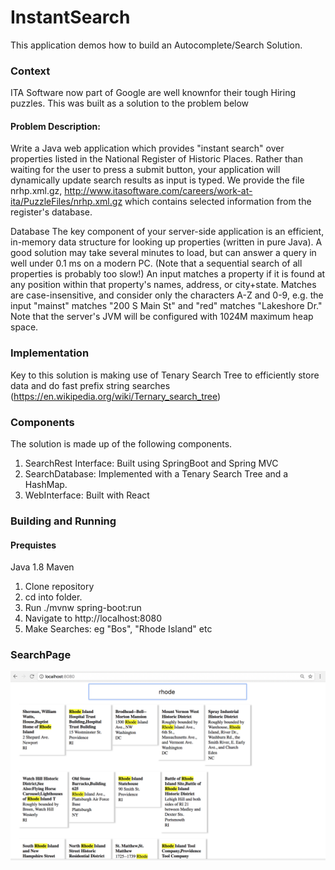 # InstantSearch
This application demos how to build an Autocomplete/Search Solution.

### Context
ITA Software now part of Google are well knownfor their tough Hiring puzzles. This was built as a solution to the problem below

#### Problem Description:

Write a Java web application which provides "instant search" over properties listed in the National Register of Historic Places. Rather than waiting for the user to press a submit button, your application will dynamically update search results as input is typed. We provide the file nrhp.xml.gz, http://www.itasoftware.com/careers/work-at-ita/PuzzleFiles/nrhp.xml.gz which contains selected information from the register's database.

Database The key component of your server-side application is an efficient, in-memory data structure for looking up properties (written in pure Java). A good solution may take several minutes to load, but can answer a query in well under 0.1 ms on a modern PC. (Note that a sequential search of all properties is probably too slow!) An input matches a property if it is found at any position within that property's names, address, or city+state. Matches are case-insensitive, and consider only the characters A-Z and 0-9, e.g. the input "mainst" matches "200 S Main St" and "red" matches "Lakeshore Dr." Note that the server's JVM will be configured with 1024M maximum heap space.

### Implementation
Key to this solution is making use of Tenary Search Tree to efficiently store data and do fast prefix string searches (https://en.wikipedia.org/wiki/Ternary_search_tree)

### Components
The solution is made up of the following components.

1. SearchRest Interface: Built using SpringBoot and Spring MVC
2. SearchDatabase: Implemented with a Tenary Search Tree and a HashMap.
3. WebInterface: Built with React

### Building and Running
#### Prequistes
Java 1.8
Maven

1. Clone repository
2. cd into folder.
3. Run ./mvnw spring-boot:run
4. Navigate to http://localhost:8080
5. Make Searches: eg "Bos", "Rhode Island" etc

### SearchPage
![searchpage](InstantSearch.png)
